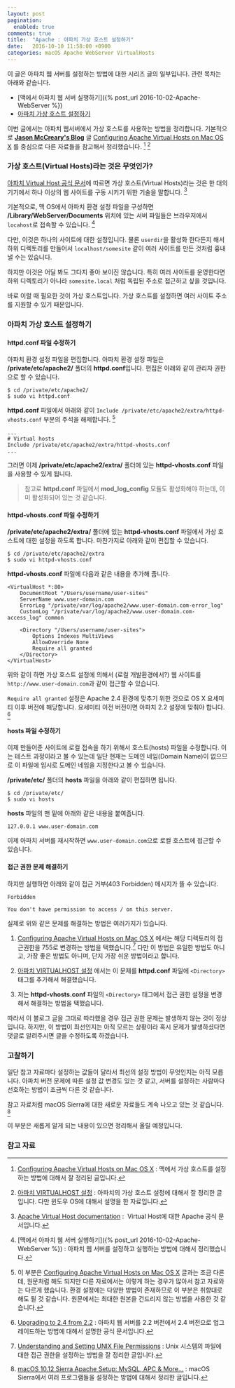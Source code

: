 ```yaml
---
layout: post
pagination: 
  enabled: true
comments: true
title:  "Apache : 아파치 가상 호스트 설정하기"
date:   2016-10-10 11:58:00 +0900
categories: macOS Apache WebServer VirtualHosts
---
```


이 글은 아파치 웹 서버를 설정하는 방법에 대한 시리즈 글의 일부입니다. 관련 목차는 아래와 같습니다.

* [맥에서 아파치 웹 서버 실행하기]({% post_url 2016-10-02-Apache-WebServer %})
* [아파치 가상 호스트 설정하기]()

이번 글에서는 아파치 웹서버에서 가상 호스트를 사용하는 방법을 정리합니다. 기본적으로 [**Jason McCreary's  Blog**](https://jason.pureconcepts.net) 글 [Configuring Apache Virtual Hosts on Mac OS X](http://jason.pureconcepts.net/2014/11/configure-apache-virtualhost-mac-os-x/) 를 중심으로 다른 자료들을 참고해서 정리했습니다. [^pureconcepts]  [^joont]

### 가상 호스트(Virtual Hosts)라는 것은 무엇인가?

[아파치 Virtual Host 공식 문서](http://httpd.apache.org/docs/current/en/vhosts/)에 따르면 가상 호스트(Virtual Hosts)라는 것은 한 대의 기기에서 하나 이상의 웹 사이트를 구동 시키기 위한 기술을 말합니다. [^docs-vhosts]

기본적으로, 맥 OS에서 아파치 환경 설정 파일을 구성하면 **/Library/WebServer/Documents** 위치에 있는 서버 파일들은 브라우저에서 `locahost`로 접속할 수 있습니다. [^Apache-WebServer]

다만, 이것은 하나의 사이트에 대한 설정입니다. 물론 `userdir`을 활성화 한다든지 해서 하위 디렉토리를 만들어서 `localhost/somesite` 같이 여러 사이트를 만든 것처럼 흉내낼 수는 있습니다.

하지만 이것은 어딜 봐도 그다지 좋아 보이진 않습니다. 특히 여러 사이트를 운영한다면 하위 디렉토리가 아니라 `somesite.local` 처럼 독립된 주소로 접근하고 싶을 것입니다.

바로 이럴 때 필요한 것이 가상 호스트입니다. 가상 호스트를 설정하면 여러 사이트 주소를 지원할 수 있기 때문입니다.

### 아파치 가상 호스트 설정하기

#### httpd.conf 파일 수정하기

아파치 환경 설정 파일을 편집합니다. 아파치 환경 설정 파일은 **/private/etc/apache2/** 폴더의 **httpd.conf**입니다. 편집은 아래와 같이 관리자 권한으로 할 수 있습니다.

```
$ cd /private/etc/apache2/
$ sudo vi httpd.conf
```

**httpd.conf** 파일에서 아래와 같이 `Include /private/etc/apache2/extra/httpd-vhosts.conf` 부분의 주석을 해제합니다. [^difference]  

```
...
# Virtual hosts
Include /private/etc/apache2/extra/httpd-vhosts.conf
...
```

그러면 이제 **/private/etc/apache2/extra/** 폴더에 있는 **httpd-vhosts.conf** 파일을 사용할 수 있게 됩니다.

> 참고로 **httpd.conf** 파일에서 **mod\_log\_config** 모듈도 활성화해야 하는데, 이미 활성화되어 있는 것 같습니다.

#### httpd-vhosts.conf 파일 수정하기

**/private/etc/apache2/extra/** 폴더에 있는 **httpd-vhosts.conf** 파일에서 가상 호스트에 대한 설정을 하도록 합니다. 마찬가지로 아래와 같이 편집할 수 있습니다.

```
$ cd /private/etc/apache2/extra
$ sudo vi httpd-vhosts.conf
```

**httpd-vhosts.conf** 파일에 다음과 같은 내용을 추가해 줍니다.

```
<VirtualHost *:80>
    DocumentRoot "/Users/username/user-sites"
    ServerName www.user-domain.com
    ErrorLog "/private/var/log/apache2/www.user-domain.com-error_log"
    CustomLog "/private/var/log/apache2/www.user-domain.com-access_log" common

    <Directory "/Users/username/user-sites">
        Options Indexes MultiViews
        AllowOverride None
        Require all granted        
    </Directory>
</VirtualHost>
```

위와 같이 하면 가상 호스트 설정에 의해서 (로컬 개발환경에서?) 웹 사이트를 `http://www.user-domain.com`과 같이 접근할 수 있습니다.

`Require all granted` 설정은 Apache 2.4 환경에 맞추기 위한 것으로 OS X 요세미티 이후 버전에 해당합니다. 요세미티 이전 버전이면 아파치 2.2 설정에 맞춰야 합니다. [^docs-upgrading]

#### hosts 파일 수정하기

이제 만들어준 사이트에 로컬 접속을 하기 위해서 호스트(hosts) 파일을 수정합니다. 이는 테스트 과정이라고 볼 수 있는데 일단 현재는 도메인 네임(Domain Name)이 없으므로 이 파일에 임시로 도메인 네임을 지정한다고 볼 수 있습니다.

**/private/etc/** 폴더의 **hosts** 파일을 아래와 같이 편집하면 됩니다.

```
$ cd /private/etc/
$ sudo vi hosts
```

**hosts** 파일의 맨 밑에 아래와 같은 내용을 붙여줍니다.

```
127.0.0.1 www.user-domain.com
```

이제 아파치 서버를 재시작하면 `www.user-domain.com`으로 로컬 호스트에 접근할 수 있습니다.

#### 접근 권한 문제 해결하기

하지만 실행하면 아래와 같이 접근 거부(403 Forbidden) 메시지가 뜰 수 있습니다.

```
Forbidden

You don't have permission to access / on this server.
```

실제로 위와 같은 문제를 해결하는 방법은 여러가지가 있습니다.

1. [Configuring Apache Virtual Hosts on Mac OS X](http://jason.pureconcepts.net/2014/11/configure-apache-virtualhost-mac-os-x/) 에서는 해당 디렉토리의 접근권한을 755로 변경하는 방법을 택했습니다.[^uci] 다만 이 방법은 유일한 방법도 아니고, 가장 좋은 방법도 아니며, 단지 가장 쉬운 방법이라고 합니다.

2. [아파치 VIRTUALHOST 설정](http://joont.tistory.com/46) 에서는 이 문제를 **httpd.conf** 파일에 `<Directory>` 태그를 추가해서 해결했습니다.

3. 저는 **httpd-vhosts.conf** 파일의 `<Directory>` 태그에서 접근 권한 설정을 변경해서 해결하는 방법을 택했습니다.

따라서 이 블로그 글을 그대로 따라했을 경우 접근 권한 문제는 발생하지 않는 것이 정상입니다. 하지만, 이 방법이 최선인지는 아직 모르는 상황이라 혹시 문제가 발생하셨다면 댓글로 알려주시면 글을 수정하도록 하겠습니다.

<!--
### mod_wsgi 설치

내용을 추가할 예정입니다.[^modwsgi]  [^jakowicz]  [^mod-wsgi]  [^docs-modwsgi]  [^flask]  [^egloos]  [^novafactory]
-->

### 고찰하기

일단 참고 자료마다 설정하는 값들이 달라서 최선의 설정 방법이 무엇인지는 아직 모릅니다. 아파치 버전 문제에 따른 설정 값 변경도 있는 것 같고, 서버를 설정하는 사람마다 선호하는 방법이 조금씩 다른 것 같습니다.

참고 자료처럼 macOS Sierra에 대한 새로운 자료들도 계속 나오고 있는 것 같습니다. [^sierra-apache]

이 부분은 새롭게 알게 되는  내용이 있으면 정리해서 올릴 예정입니다.

### 참고 자료

[^pureconcepts]: [Configuring Apache Virtual Hosts on Mac OS X](http://jason.pureconcepts.net/2014/11/configure-apache-virtualhost-mac-os-x/) : 맥에서 가상 호스트를 설정하는 방법에 대해서 잘 정리된 글입니다.

[^joont]: [아파치 VIRTUALHOST 설정](http://joont.tistory.com/46) : 아파치의 가상 호스트 설정에 대해서 잘 정리한 글입니다. 다만 윈도우 OS에 대해서 설명을 한 자료입니다.

[^docs-vhosts]: [Apache Virtual Host documentation](http://httpd.apache.org/docs/current/en/vhosts/) :  Virtual Host에 대한 Apache 공식 문서입니다.

[^Apache-WebServer]: [맥에서 아파치 웹 서버 실행하기]({% post_url 2016-10-02-Apache-WebServer %}) : 아파치 웹 서버를 설정하고 실행하는 방법에 대해서 정리했습니다.

[^difference]: 이 부분은 [Configuring Apache Virtual Hosts on Mac OS X](http://jason.pureconcepts.net/2014/11/configure-apache-virtualhost-mac-os-x/) 글과는 조금 다른데, 원문처럼 해도 되지만 다른 자료에서는 이렇게 하는 경우가 많아서 참고 자료와는 다르게 했습니다. 환경 설정에는 다양한 방법이 존재하므로 이 부분은 취향대로 해도 될 것 같습니다. 원문에서는 최대한 원본을 건드리지 않는 방법을 사용한 것 같습니다.

[^docs-upgrading]: [Upgrading to 2.4 from 2.2](http://httpd.apache.org/docs/2.4/upgrading.html#run-time) : 아파치 웹 서버를 2.2 버전에서 2.4 버전으로 업그레이드하는 방법에 대해서 설명한 공식 문서입니다.

[^uci]: [Understanding and Setting UNIX File Permissions](https://www.ics.uci.edu/computing/linux/file-security.php) : Unix 시스템의 파일에 대한 접근 권한을 설정하는 방법을 잘 정리한 글입니다.

[^modwsgi]: [Quick Installation Guide](https://modwsgi.readthedocs.io/en/develop/user-guides/quick-installation-guide.html) : mod_wsgi 설치 방법에 대해 설명한 공식 문서입니다.

[^jakowicz]: [Setting up the Apache WSGI module on OSX 10.9](http://www.jakowicz.com/setting-up-apache-wsgi-module-on-osx-10-9/)

[^mod-wsgi]: [mod_wsgi](https://modwsgi.readthedocs.io/en/develop/)

[^docs-modwsgi]: [How to use Django with Apache and mod_wsgi](https://docs.djangoproject.com/en/1.10/howto/deployment/wsgi/modwsgi/)

[^flask]: [mod_wsgi (아파치)](http://flask-docs-kr.readthedocs.io/ko/latest/deploying/mod_wsgi.html) : Flask 서버의 문서에 Apache 웹서버를 사용하고 있다면, mod_wsgi 를 사용할 것을 고려하라고 하는 글이 있습니다.

[^egloos]: [Django + Apache + mod_wsgi 연동 방법](http://egloos.zum.com/killins/v/3013358)

[^novafactory]: [Python, Flask, WSGI, Apache 설정 삽질 ㅠ on CentOS 6](http://novafactory.net/archives/3074)

[^sierra-apache]: [macOS 10.12 Sierra Apache Setup: MySQL, APC & More...](https://getgrav.org/blog/macos-sierra-apache-mysql-vhost-apc) : macOS Sierra에서 여러 프로그램들을 설정하는 방법에 대해서 정리한 글입니다.
